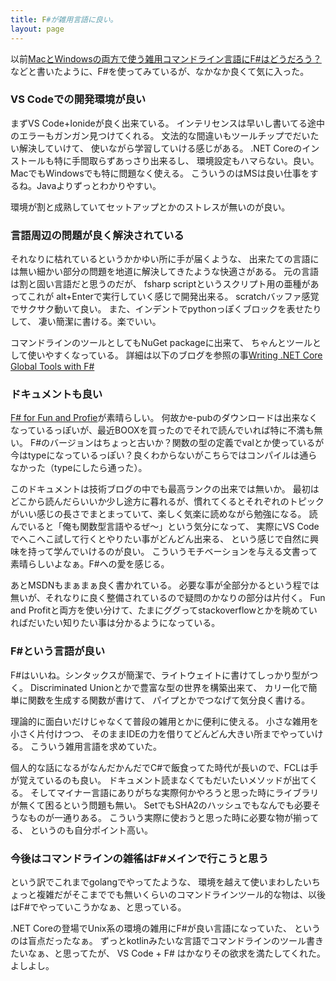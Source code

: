 ```yaml
---
title: F#が雑用言語に良い。
layout: page
---
```

以前[MacとWindowsの両方で使う雑用コマンドライン言語にF#はどうだろう？](https://karino2.github.io/2020/11/15/how_about_fsharp.html)などと書いたように、F#を使ってみているが、なかなか良くて気に入った。

### VS Codeでの開発環境が良い

まずVS Code+Ionideが良く出来ている。
インテリセンスは早いし書いてる途中のエラーもガンガン見つけてくれる。
文法的な間違いもツールチップでだいたい解決していけて、
使いながら学習していける感じがある。
.NET Coreのインストールも特に手間取らずあっさり出来るし、
環境設定もハマらない。良い。
MacでもWindowsでも特に問題なく使える。
こういうのはMSは良い仕事をするね。Javaよりずっとわかりやすい。

環境が割と成熟していてセットアップとかのストレスが無いのが良い。

### 言語周辺の問題が良く解決されている

それなりに枯れているというかかゆい所に手が届くような、
出来たての言語には無い細かい部分の問題を地道に解決してきたような快適さがある。
元の言語は割と固い言語だと思うのだが、
fsharp scriptというスクリプト用の亜種があってこれが
alt+Enterで実行していく感じで開発出来る。
scratchバッファ感覚でサクサク動いて良い。
また、インデントでpythonっぽくブロックを表せたりして、
凄い簡潔に書ける。楽でいい。

コマンドラインのツールとしてもNuGet packageに出来て、
ちゃんとツールとして使いやすくなっている。
詳細は以下のブログを参照の事[Writing .NET Core Global Tools with F#](https://gregshackles.com/writing-net-core-global-tools-with-fsharp/)

### ドキュメントも良い

[F# for Fun and Profie](https://swlaschin.gitbooks.io/fsharpforfunandprofit/content/)が素晴らしい。
何故かe-pubのダウンロードは出来なくなっているっぽいが、最近BOOXを買ったのでそれで読んでいれば特に不満も無い。
F#のバージョンはちょっと古いか？関数の型の定義でvalとか使っているが今はtypeになっているっぽい？良くわからないがこちらではコンパイルは通らなかった（typeにしたら通った）。

このドキュメントは技術ブログの中でも最高ランクの出来では無いか。
最初はどこから読んだらいいか少し途方に暮れるが、慣れてくるとそれぞれのトピックがいい感じの長さでまとまっていて、楽しく気楽に読めながら勉強になる。
読んでいると「俺も関数型言語やるぜ〜」という気分になって、
実際にVS Codeでへこへこ試して行くとやりたい事がどんどん出来る、
という感じで自然に興味を持って学んでいけるのが良い。
こういうモチベーションを与える文書って素晴らしいよなぁ。F#への愛を感じる。

あとMSDNもまぁまぁ良く書かれている。
必要な事が全部分かるという程では無いが、それなりに良く整備されているので疑問のかなりの部分は片付く。
Fun and Profitと両方を使い分けて、たまにググってstackoverflowとかを眺めていればだいたい知りたい事は分かるようになっている。

### F#という言語が良い

F#はいいね。シンタックスが簡潔で、ライトウェイトに書けてしっかり型がつく。
Discriminated Unionとかで豊富な型の世界を構築出来て、
カリー化で簡単に関数を生成する関数が書けて、
パイプとかでつなげて気分良く書ける。

理論的に面白いだけじゃなくて普段の雑用とかに便利に使える。
小さな雑用を小さく片付けつつ、
そのままIDEの力を借りてどんどん大きい所までやっていける。
こういう雑用言語を求めていた。

個人的な話になるがなんだかんだでC#で飯食ってた時代が長いので、FCLは手が覚えているのも良い。
ドキュメント読まなくてもだいたいメソッドが出てくる。
そしてマイナー言語にありがちな実際何かやろうと思った時にライブラリが無くて困るという問題も無い。
SetでもSHA2のハッシュでもなんでも必要そうなものが一通りある。
こういう実際に使おうと思った時に必要な物が揃ってる、
というのも自分ポイント高い。

### 今後はコマンドラインの雑徭はF#メインで行こうと思う

という訳でこれまでgolangでやってたような、
環境を越えて使いまわしたいちょっと複雑だがそこまででも無いくらいのコマンドラインツール的な物は、以後はF#でやっていこうかなぁ、と思っている。

.NET Coreの登場でUnix系の環境の雑用にF#が良い言語になっていた、
というのは盲点だったなぁ。
ずっとkotlinみたいな言語でコマンドラインのツール書きたいなぁ、と思ってたが、
VS Code + F# はかなりその欲求を満たしてくれた。よしよし。
